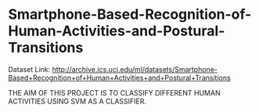 # Smartphone-Based-Recognition-of-Human-Activities-and-Postural-Transitions

Dataset Link: http://archive.ics.uci.edu/ml/datasets/Smartphone-Based+Recognition+of+Human+Activities+and+Postural+Transitions

THE AIM OF THIS PROJECT IS TO CLASSIFY DIFFERENT HUMAN ACTIVITIES USING SVM AS A CLASSIFIER.
